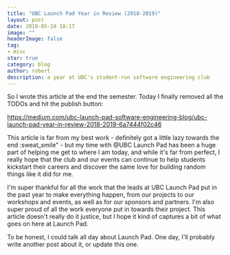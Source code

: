 ```yaml
---
title: "UBC Launch Pad Year in Review (2018-2019)"
layout: post
date: 2019-05-10 18:17
image: ""
headerImage: false
tag:
- misc
star: true
category: blog
author: robert
description: a year at UBC's student-run software engineering club
---
```


So I wrote this article at the end the semester. Today I finally removed all the
TODOs and hit the publish button:

https://medium.com/ubc-launch-pad-software-engineering-blog/ubc-launch-pad-year-in-review-2018-2019-6a7444f02c46

This article is far from my best work - definitely got a little lazy towards the
end :sweat_smile" - but my time with @UBC Launch Pad has been a huge part of
helping me get to where I am today, and while it's far from perfect, I really
hope that the club and our events can continue to help students kickstart their
careers and discover the same love for building random things like it did for me.

I'm super thankful for all the work that the leads at UBC Launch Pad put in the
past year to make everything happen, from our projects to our workshops and events,
as well as for our sponsors and partners. I'm also super proud of all the work
everyone put in towards their project. This article doesn't really do it justice,
but I hope it kind of captures a bit of what goes on here at Launch Pad.

To be honest, I could talk all day about Launch Pad. One day, I'll probably write
another post about it, or update this one.
